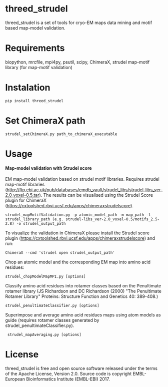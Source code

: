 # threed_strudel
threed_strudel is a set of tools for cryo-EM maps data mining and motif based map-model validation. 
# Requirements
biopython, mrcfile, mpi4py, psutil, scipy, ChimeraX, strudel map-motif library (for map-motif validation)
# Instalation
    pip install threed_strudel

# Set ChimeraX path
    strudel_setChimeraX.py path_to_chimeraX_executable 
    
# Usage

#### Map-model validation with Strudel score
EM map-model validation based on strudel motif libraries.
Requires strudel map-motif libraries (http://ftp.ebi.ac.uk/pub/databases/emdb_vault/strudel_libs/strudel-libs_ver-2.0_voxel-0.5.tar).
The results can be visualised using the Strudel Score plugin for ChimeraX (https://cxtoolshed.rbvi.ucsf.edu/apps/chimeraxstrudelscore).


    strudel_mapMotifValidation.py -p atomic_model_path -m map_path -l strudel_library_path (e.g. strudel-libs_ver-2.0_voxel-0.5/motifs_2.5-2.8) -o strudel_output_path

To visualize the validation in ChimeraX please install the Strudel score plugin (https://cxtoolshed.rbvi.ucsf.edu/apps/chimeraxstrudelscore) and run:

    ChimeraX --cmd 'strudel open strudel_output_path'

Chop an atomic model and the corresponding EM map into amino acid residues:

    strudel_chopModelMapMPI.py [options]

Classify amino acid residues into rotamer classes based on the Penultimate rotamer library 
(JS Richardson and DC Richardson (2000) "The Penultimate Rotamer Library"
Proteins: Structure Function and Genetics 40: 389-408.) 

    strudel_penultimateClassifier.py [options]
   
Superimpose and average amino acid residues maps using atom models as guide (requires rotamer classes generated by strudel_penultimateClassifier.py).

     strudel_mapAveraging.py [options]
     

    
# License

threed_strudel is free and open source software released under the terms of the Apache License, Version 2.0. 
Source code is copyright EMBL-European Bioinformatics Institute (EMBL-EBI) 2017.
    
